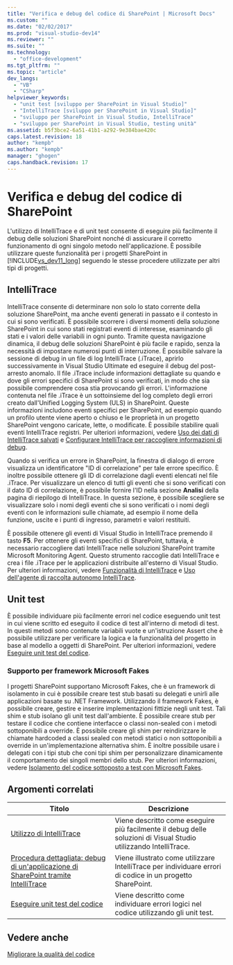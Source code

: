 ```yaml
---
title: "Verifica e debug del codice di SharePoint | Microsoft Docs"
ms.custom: ""
ms.date: "02/02/2017"
ms.prod: "visual-studio-dev14"
ms.reviewer: ""
ms.suite: ""
ms.technology: 
  - "office-development"
ms.tgt_pltfrm: ""
ms.topic: "article"
dev_langs: 
  - "VB"
  - "CSharp"
helpviewer_keywords: 
  - "unit test [sviluppo per SharePoint in Visual Studio]"
  - "IntelliTrace [sviluppo per SharePoint in Visual Studio]"
  - "sviluppo per SharePoint in Visual Studio, IntelliTrace"
  - "sviluppo per SharePoint in Visual Studio, testing unità"
ms.assetid: b5f3bce2-6a51-41b1-a292-9e384bae420c
caps.latest.revision: 18
author: "kempb"
ms.author: "kempb"
manager: "ghogen"
caps.handback.revision: 17
---
```

# Verifica e debug del codice di SharePoint
  L'utilizzo di IntelliTrace e di unit test consente di eseguire più facilmente il debug delle soluzioni SharePoint nonché di assicurare il corretto funzionamento di ogni singolo metodo nell'applicazione.  È possibile utilizzare queste funzionalità per i progetti SharePoint in [!INCLUDE[vs_dev11_long](../sharepoint/includes/vs-dev11-long-md.md)] seguendo le stesse procedere utilizzate per altri tipi di progetti.  
  
## IntelliTrace  
 IntelliTrace consente di determinare non solo lo stato corrente della soluzione SharePoint, ma anche eventi generati in passato e il contesto in cui si sono verificati.  È possibile scorrere i diversi momenti della soluzione SharePoint in cui sono stati registrati eventi di interesse, esaminando gli stati e i valori delle variabili in ogni punto.  Tramite questa navigazione dinamica, il debug delle soluzioni SharePoint è più facile e rapido, senza la necessità di impostare numerosi punti di interruzione.  È possibile salvare la sessione di debug in un file di log IntelliTrace \(.iTrace\), aprirlo successivamente in Visual Studio Ultimate ed eseguire il debug del post\-arresto anomalo.  Il file .iTrace include informazioni dettagliate su quando e dove gli errori specifici di SharePoint si sono verificati, in modo che sia possibile comprendere cosa stia provocando gli errori.  L'informazione contenuta nel file .iTrace è un sottoinsieme del log completo degli errori creato dall'Unified Logging System \(ULS\) in SharePoint.  Queste informazioni includono eventi specifici per SharePoint, ad esempio quando un profilo utente viene aperto o chiuso e le proprietà in un progetto SharePoint vengono caricate, lette, o modificate.  È possibile stabilire quali eventi IntelliTrace registri.  Per ulteriori informazioni, vedere [Uso dei dati di IntelliTrace salvati](../debugger/using-saved-intellitrace-data.md) e [Configurare IntelliTrace per raccogliere informazioni di debug](http://msdn.microsoft.com/it-it/7657ecab-e07e-4b1b-872d-f05d966be37e).  
  
 Quando si verifica un errore in SharePoint, la finestra di dialogo di errore visualizza un identificatore "ID di correlazione" per tale errore specifico.  È inoltre possibile ottenere gli ID di correlazione dagli eventi elencati nel file .iTrace.  Per visualizzare un elenco di tutti gli eventi che si sono verificati con il dato ID di correlazione, è possibile fornire l'ID nella sezione **Analisi** della pagina di riepilogo di IntelliTrace.  In questa sezione, è possibile scegliere se visualizzare solo i nomi degli eventi che si sono verificati o i nomi degli eventi con le informazioni sulle chiamate, ad esempio il nome della funzione, uscite e i punti di ingresso, parametri e valori restituiti.  
  
 È possibile ottenere gli eventi di Visual Studio in IntelliTrace premendo il tasto **F5**.  Per ottenere gli eventi specifici di SharePoint, tuttavia, è necessario raccogliere dati IntelliTrace nelle soluzioni SharePoint tramite Microsoft Monitoring Agent.  Questo strumento raccoglie dati IntelliTrace e crea i file .iTrace per le applicazioni distribuite all'esterno di Visual Studio.  Per ulteriori informazioni, vedere [Funzionalità di IntelliTrace](../debugger/intellitrace-features.md) e [Uso dell'agente di raccolta autonomo IntelliTrace](../debugger/using-the-intellitrace-stand-alone-collector.md).  
  
## Unit test  
 È possibile individuare più facilmente errori nel codice eseguendo unit test in cui viene scritto ed eseguito il codice di test all'interno di metodi di test.  In questi metodi sono contenute variabili vuote e un'istruzione Assert che è possibile utilizzare per verificare la logica e la funzionalità del progetto in base al modello a oggetti di SharePoint.  Per ulteriori informazioni, vedere [Eseguire unit test del codice](../test/unit-test-your-code.md).  
  
### Supporto per framework Microsoft Fakes  
 I progetti SharePoint supportano Microsoft Fakes, che è un framework di isolamento in cui è possibile creare test stub basati su delegati e unirli alle applicazioni basate su .NET Framework.  Utilizzando il framework Fakes, è possibile creare, gestire e inserire implementazioni fittizie negli unit test.  Tali shim e stub isolano gli unit test dall'ambiente.  È possibile creare stub per testare il codice che contiene interfacce o classi non\-sealed con i metodi sottoponibili a override.  È possibile creare gli shim per reindirizzare le chiamate hardcoded a classi sealed con metodi statici o non sottoponibili a override in un'implementazione alternativa shim.  È inoltre possibile usare i delegati con i tipi stub che coni tipi shim per personalizzare dinamicamente il comportamento dei singoli membri dello stub.  Per ulteriori informazioni, vedere [Isolamento del codice sottoposto a test con Microsoft Fakes](../test/isolating-code-under-test-with-microsoft-fakes.md).  
  
## Argomenti correlati  
  
|Titolo|Descrizione|  
|------------|-----------------|  
|[Utilizzo di IntelliTrace](../debugger/intellitrace.md)|Viene descritto come eseguire più facilmente il debug delle soluzioni di Visual Studio utilizzando IntelliTrace.|  
|[Procedura dettagliata: debug di un'applicazione di SharePoint tramite IntelliTrace](../sharepoint/walkthrough-debugging-a-sharepoint-application-by-using-intellitrace.md)|Viene illustrato come utilizzare IntelliTrace per individuare errori di codice in un progetto SharePoint.|  
|[Eseguire unit test del codice](../test/unit-test-your-code.md)|Viene descritto come individuare errori logici nel codice utilizzando gli unit test.|  
  
## Vedere anche  
 [Migliorare la qualità del codice](../test/improve-code-quality.md)  
  
  